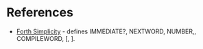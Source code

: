 
# References

* [Forth Simplicity](http://wiki.c2.com/?ForthSimplicity) - defines IMMEDIATE?, NEXTWORD, NUMBER,, COMPILEWORD, [, ].
